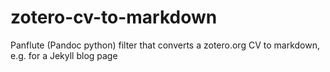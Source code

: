 # zotero-cv-to-markdown
Panflute (Pandoc python) filter that converts a zotero.org CV to markdown, e.g. for a Jekyll blog page
